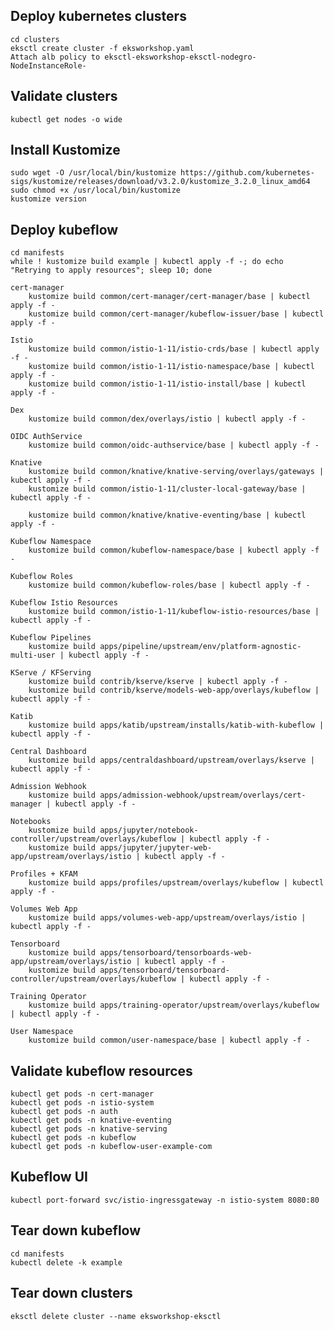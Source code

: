 ## Deploy kubernetes clusters
    cd clusters
    eksctl create cluster -f eksworkshop.yaml
    Attach alb policy to eksctl-eksworkshop-eksctl-nodegro-NodeInstanceRole-

## Validate clusters
    kubectl get nodes -o wide
    


## Install Kustomize
    sudo wget -O /usr/local/bin/kustomize https://github.com/kubernetes-sigs/kustomize/releases/download/v3.2.0/kustomize_3.2.0_linux_amd64
    sudo chmod +x /usr/local/bin/kustomize
    kustomize version

## Deploy kubeflow
    cd manifests
    while ! kustomize build example | kubectl apply -f -; do echo "Retrying to apply resources"; sleep 10; done

    cert-manager
        kustomize build common/cert-manager/cert-manager/base | kubectl apply -f -
        kustomize build common/cert-manager/kubeflow-issuer/base | kubectl apply -f -

    Istio
        kustomize build common/istio-1-11/istio-crds/base | kubectl apply -f -
        kustomize build common/istio-1-11/istio-namespace/base | kubectl apply -f -
        kustomize build common/istio-1-11/istio-install/base | kubectl apply -f -

    Dex
        kustomize build common/dex/overlays/istio | kubectl apply -f -

    OIDC AuthService
        kustomize build common/oidc-authservice/base | kubectl apply -f -

    Knative
        kustomize build common/knative/knative-serving/overlays/gateways | kubectl apply -f -
        kustomize build common/istio-1-11/cluster-local-gateway/base | kubectl apply -f -

        kustomize build common/knative/knative-eventing/base | kubectl apply -f -

    Kubeflow Namespace
        kustomize build common/kubeflow-namespace/base | kubectl apply -f -

    Kubeflow Roles
        kustomize build common/kubeflow-roles/base | kubectl apply -f -

    Kubeflow Istio Resources
        kustomize build common/istio-1-11/kubeflow-istio-resources/base | kubectl apply -f -

    Kubeflow Pipelines
        kustomize build apps/pipeline/upstream/env/platform-agnostic-multi-user | kubectl apply -f -

    KServe / KFServing
        kustomize build contrib/kserve/kserve | kubectl apply -f -
        kustomize build contrib/kserve/models-web-app/overlays/kubeflow | kubectl apply -f -

    Katib
        kustomize build apps/katib/upstream/installs/katib-with-kubeflow | kubectl apply -f -

    Central Dashboard
        kustomize build apps/centraldashboard/upstream/overlays/kserve | kubectl apply -f -

    Admission Webhook
        kustomize build apps/admission-webhook/upstream/overlays/cert-manager | kubectl apply -f -

    Notebooks
        kustomize build apps/jupyter/notebook-controller/upstream/overlays/kubeflow | kubectl apply -f -
        kustomize build apps/jupyter/jupyter-web-app/upstream/overlays/istio | kubectl apply -f -

    Profiles + KFAM
        kustomize build apps/profiles/upstream/overlays/kubeflow | kubectl apply -f -

    Volumes Web App
        kustomize build apps/volumes-web-app/upstream/overlays/istio | kubectl apply -f -

    Tensorboard
        kustomize build apps/tensorboard/tensorboards-web-app/upstream/overlays/istio | kubectl apply -f -
        kustomize build apps/tensorboard/tensorboard-controller/upstream/overlays/kubeflow | kubectl apply -f -

    Training Operator
        kustomize build apps/training-operator/upstream/overlays/kubeflow | kubectl apply -f -

    User Namespace
        kustomize build common/user-namespace/base | kubectl apply -f -

## Validate kubeflow resources
    kubectl get pods -n cert-manager
    kubectl get pods -n istio-system
    kubectl get pods -n auth
    kubectl get pods -n knative-eventing
    kubectl get pods -n knative-serving
    kubectl get pods -n kubeflow
    kubectl get pods -n kubeflow-user-example-com

## Kubeflow UI
    kubectl port-forward svc/istio-ingressgateway -n istio-system 8080:80

## Tear down kubeflow
    cd manifests
    kubectl delete -k example

## Tear down clusters
    eksctl delete cluster --name eksworkshop-eksctl
